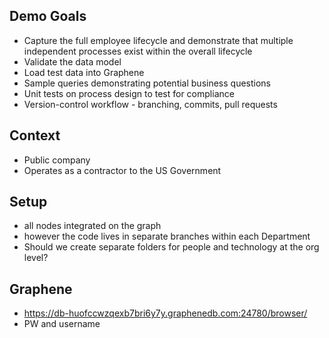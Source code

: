 ## Demo Goals

* Capture the full employee lifecycle and demonstrate that multiple independent processes exist within the overall lifecycle
 * Validate the data model
 * Load test data into Graphene
 * Sample queries demonstrating potential business questions
 * Unit tests on process design to test for compliance
 * Version-control workflow - branching, commits, pull requests

## Context

* Public company
* Operates as a contractor to the US Government

## Setup

* all nodes integrated on the graph
* however the code lives in separate branches within each Department
* Should we create separate folders for people and technology at the org level?

## Graphene

* https://db-huofccwzqexb7bri6y7y.graphenedb.com:24780/browser/
* PW and username
